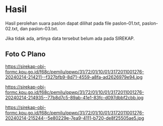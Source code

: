 # Hasil

Hasil perolehan suara paslon dapat dilihat pada file paslon-01.txt, paslon-02.txt, dan paslon-03.txt.

Jika tidak ada, artinya data tersebut belum ada pada SIREKAP.

## Foto C Plano

https://sirekap-obj-formc.kpu.go.id/f68c/pemilu/ppwp/31/72/01/10/01/3172011001276-20240214-214211--f327bfb9-8d71-4559-a8fa-ad2626979e94.jpg

https://sirekap-obj-formc.kpu.go.id/f68c/pemilu/ppwp/31/72/01/10/01/3172011001276-20240214-214935--77b8d7c5-89ab-41e1-83fc-d097dbbf2cbb.jpg

https://sirekap-obj-formc.kpu.go.id/f68c/pemilu/ppwp/31/72/01/10/01/3172011001276-20240214-215244--5e80229e-7ea9-4111-b720-de8f25505ae5.jpg
